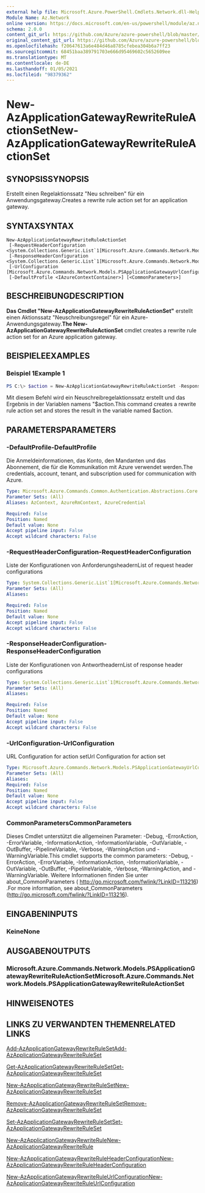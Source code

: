 ```yaml
---
external help file: Microsoft.Azure.PowerShell.Cmdlets.Network.dll-Help.xml
Module Name: Az.Network
online version: https://docs.microsoft.com/en-us/powershell/module/az.network/new-azapplicationgatewayrewriteruleactionset
schema: 2.0.0
content_git_url: https://github.com/Azure/azure-powershell/blob/master/src/Network/Network/help/New-AzApplicationGatewayRewriteRuleActionSet.md
original_content_git_url: https://github.com/Azure/azure-powershell/blob/master/src/Network/Network/help/New-AzApplicationGatewayRewriteRuleActionSet.md
ms.openlocfilehash: f20647613a6e484d46a8785cfebea304b6a7ff23
ms.sourcegitcommit: 68451baa389791703e666d95469602c5652609ee
ms.translationtype: MT
ms.contentlocale: de-DE
ms.lasthandoff: 01/05/2021
ms.locfileid: "98379362"
---
```

# <span data-ttu-id="589a7-101">New-AzApplicationGatewayRewriteRuleActionSet</span><span class="sxs-lookup"><span data-stu-id="589a7-101">New-AzApplicationGatewayRewriteRuleActionSet</span></span>

## <span data-ttu-id="589a7-102">SYNOPSIS</span><span class="sxs-lookup"><span data-stu-id="589a7-102">SYNOPSIS</span></span>
<span data-ttu-id="589a7-103">Erstellt einen Regelaktionssatz "Neu schreiben" für ein Anwendungsgateway.</span><span class="sxs-lookup"><span data-stu-id="589a7-103">Creates a rewrite rule action set for an application gateway.</span></span>

## <span data-ttu-id="589a7-104">SYNTAX</span><span class="sxs-lookup"><span data-stu-id="589a7-104">SYNTAX</span></span>

```
New-AzApplicationGatewayRewriteRuleActionSet
 [-RequestHeaderConfiguration <System.Collections.Generic.List`1[Microsoft.Azure.Commands.Network.Models.PSApplicationGatewayHeaderConfiguration]>]
 [-ResponseHeaderConfiguration <System.Collections.Generic.List`1[Microsoft.Azure.Commands.Network.Models.PSApplicationGatewayHeaderConfiguration]>]
 [-UrlConfiguration [Microsoft.Azure.Commands.Network.Models.PSApplicationGatewayUrlConfiguration]]
 [-DefaultProfile <IAzureContextContainer>] [<CommonParameters>]
```

## <span data-ttu-id="589a7-105">BESCHREIBUNG</span><span class="sxs-lookup"><span data-stu-id="589a7-105">DESCRIPTION</span></span>
<span data-ttu-id="589a7-106">**Das Cmdlet "New-AzApplicationGatewayRewriteRuleActionSet"** erstellt einen Aktionssatz "Neuschreibungsregel" für ein Azure-Anwendungsgateway.</span><span class="sxs-lookup"><span data-stu-id="589a7-106">**The New-AzApplicationGatewayRewriteRuleActionSet** cmdlet creates a rewrite rule action set for an Azure application gateway.</span></span>

## <span data-ttu-id="589a7-107">BEISPIELE</span><span class="sxs-lookup"><span data-stu-id="589a7-107">EXAMPLES</span></span>

### <span data-ttu-id="589a7-108">Beispiel 1</span><span class="sxs-lookup"><span data-stu-id="589a7-108">Example 1</span></span>
```powershell
PS C:\> $action = New-AzApplicationGatewayRewriteRuleActionSet -ResponseHeaderConfiguration $hc -UrlConfiguration $urlConfiguration
```

<span data-ttu-id="589a7-109">Mit diesem Befehl wird ein Neuschreibregelaktionssatz erstellt und das Ergebnis in der Variablen namens "$action.</span><span class="sxs-lookup"><span data-stu-id="589a7-109">This command creates a rewrite rule action set and stores the result in the variable named $action.</span></span>

## <span data-ttu-id="589a7-110">PARAMETERS</span><span class="sxs-lookup"><span data-stu-id="589a7-110">PARAMETERS</span></span>

### <span data-ttu-id="589a7-111">-DefaultProfile</span><span class="sxs-lookup"><span data-stu-id="589a7-111">-DefaultProfile</span></span>
<span data-ttu-id="589a7-112">Die Anmeldeinformationen, das Konto, den Mandanten und das Abonnement, die für die Kommunikation mit Azure verwendet werden.</span><span class="sxs-lookup"><span data-stu-id="589a7-112">The credentials, account, tenant, and subscription used for communication with Azure.</span></span>

```yaml
Type: Microsoft.Azure.Commands.Common.Authentication.Abstractions.Core.IAzureContextContainer
Parameter Sets: (All)
Aliases: AzContext, AzureRmContext, AzureCredential

Required: False
Position: Named
Default value: None
Accept pipeline input: False
Accept wildcard characters: False
```

### <span data-ttu-id="589a7-113">-RequestHeaderConfiguration</span><span class="sxs-lookup"><span data-stu-id="589a7-113">-RequestHeaderConfiguration</span></span>
<span data-ttu-id="589a7-114">Liste der Konfigurationen von Anforderungsheadern</span><span class="sxs-lookup"><span data-stu-id="589a7-114">List of request header configurations</span></span>

```yaml
Type: System.Collections.Generic.List`1[Microsoft.Azure.Commands.Network.Models.PSApplicationGatewayHeaderConfiguration]
Parameter Sets: (All)
Aliases:

Required: False
Position: Named
Default value: None
Accept pipeline input: False
Accept wildcard characters: False
```

### <span data-ttu-id="589a7-115">-ResponseHeaderConfiguration</span><span class="sxs-lookup"><span data-stu-id="589a7-115">-ResponseHeaderConfiguration</span></span>
<span data-ttu-id="589a7-116">Liste der Konfigurationen von Antwortheadern</span><span class="sxs-lookup"><span data-stu-id="589a7-116">List of response header configurations</span></span>

```yaml
Type: System.Collections.Generic.List`1[Microsoft.Azure.Commands.Network.Models.PSApplicationGatewayHeaderConfiguration]
Parameter Sets: (All)
Aliases:

Required: False
Position: Named
Default value: None
Accept pipeline input: False
Accept wildcard characters: False
```

### <span data-ttu-id="589a7-117">-UrlConfiguration</span><span class="sxs-lookup"><span data-stu-id="589a7-117">-UrlConfiguration</span></span>
<span data-ttu-id="589a7-118">URL Configuration for action set</span><span class="sxs-lookup"><span data-stu-id="589a7-118">Url Configuration for action set</span></span>

```yaml
Type: Microsoft.Azure.Commands.Network.Models.PSApplicationGatewayUrlConfiguration
Parameter Sets: (All)
Aliases:
Required: False
Position: Named
Default value: None
Accept pipeline input: False
Accept wildcard characters: False
```

### <span data-ttu-id="589a7-119">CommonParameters</span><span class="sxs-lookup"><span data-stu-id="589a7-119">CommonParameters</span></span>
<span data-ttu-id="589a7-120">Dieses Cmdlet unterstützt die allgemeinen Parameter: -Debug, -ErrorAction, -ErrorVariable, -InformationAction, -InformationVariable, -OutVariable, -OutBuffer, -PipelineVariable, -Verbose, -WarningAction und -WarningVariable.</span><span class="sxs-lookup"><span data-stu-id="589a7-120">This cmdlet supports the common parameters: -Debug, -ErrorAction, -ErrorVariable, -InformationAction, -InformationVariable, -OutVariable, -OutBuffer, -PipelineVariable, -Verbose, -WarningAction, and -WarningVariable.</span></span> <span data-ttu-id="589a7-121">Weitere Informationen finden Sie unter about_CommonParameters ( http://go.microsoft.com/fwlink/?LinkID=113216) .</span><span class="sxs-lookup"><span data-stu-id="589a7-121">For more information, see about_CommonParameters (http://go.microsoft.com/fwlink/?LinkID=113216).</span></span>

## <span data-ttu-id="589a7-122">EINGABEN</span><span class="sxs-lookup"><span data-stu-id="589a7-122">INPUTS</span></span>

### <span data-ttu-id="589a7-123">Keine</span><span class="sxs-lookup"><span data-stu-id="589a7-123">None</span></span>

## <span data-ttu-id="589a7-124">AUSGABEN</span><span class="sxs-lookup"><span data-stu-id="589a7-124">OUTPUTS</span></span>

### <span data-ttu-id="589a7-125">Microsoft.Azure.Commands.Network.Models.PSApplicationGatewayRewriteRuleActionSet</span><span class="sxs-lookup"><span data-stu-id="589a7-125">Microsoft.Azure.Commands.Network.Models.PSApplicationGatewayRewriteRuleActionSet</span></span>

## <span data-ttu-id="589a7-126">HINWEISE</span><span class="sxs-lookup"><span data-stu-id="589a7-126">NOTES</span></span>

## <span data-ttu-id="589a7-127">LINKS ZU VERWANDTEN THEMEN</span><span class="sxs-lookup"><span data-stu-id="589a7-127">RELATED LINKS</span></span>

[<span data-ttu-id="589a7-128">Add-AzApplicationGatewayRewriteRuleSet</span><span class="sxs-lookup"><span data-stu-id="589a7-128">Add-AzApplicationGatewayRewriteRuleSet</span></span>](./Add-AzApplicationGatewayRewriteRuleSet.md)

[<span data-ttu-id="589a7-129">Get-AzApplicationGatewayRewriteRuleSet</span><span class="sxs-lookup"><span data-stu-id="589a7-129">Get-AzApplicationGatewayRewriteRuleSet</span></span>](./Get-AzApplicationGatewayRewriteRuleSet.md)

[<span data-ttu-id="589a7-130">New-AzApplicationGatewayRewriteRuleSet</span><span class="sxs-lookup"><span data-stu-id="589a7-130">New-AzApplicationGatewayRewriteRuleSet</span></span>](./New-AzApplicationGatewayRewriteRuleSet.md)

[<span data-ttu-id="589a7-131">Remove-AzApplicationGatewayRewriteRuleSet</span><span class="sxs-lookup"><span data-stu-id="589a7-131">Remove-AzApplicationGatewayRewriteRuleSet</span></span>](./Remove-AzApplicationGatewayRewriteRuleSet.md)

[<span data-ttu-id="589a7-132">Set-AzApplicationGatewayRewriteRuleSet</span><span class="sxs-lookup"><span data-stu-id="589a7-132">Set-AzApplicationGatewayRewriteRuleSet</span></span>](./Set-AzApplicationGatewayRewriteRuleSet.md)

[<span data-ttu-id="589a7-133">New-AzApplicationGatewayRewriteRule</span><span class="sxs-lookup"><span data-stu-id="589a7-133">New-AzApplicationGatewayRewriteRule</span></span>](./New-AzApplicationGatewayRewriteRule.md)

[<span data-ttu-id="589a7-134">New-AzApplicationGatewayRewriteRuleHeaderConfiguration</span><span class="sxs-lookup"><span data-stu-id="589a7-134">New-AzApplicationGatewayRewriteRuleHeaderConfiguration</span></span>](./New-AzApplicationGatewayRewriteRuleHeaderConfiguration.md)

[<span data-ttu-id="589a7-135">New-AzApplicationGatewayRewriteRuleUrlConfiguration</span><span class="sxs-lookup"><span data-stu-id="589a7-135">New-AzApplicationGatewayRewriteRuleUrlConfiguration</span></span>](./New-AzApplicationGatewayRewriteRuleUrlConfiguration.md)
